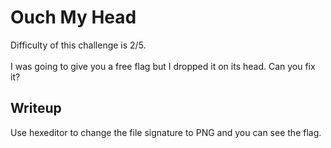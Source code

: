 # Ouch My Head
Difficulty of this challenge is 2/5.</br></br>
I was going to give you a free flag but I dropped it on its head. Can you fix it?

## Writeup
Use hexeditor to change the file signature to PNG and you can see the flag. 
